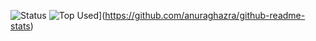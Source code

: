 
![Status](https://github-readme-stats.vercel.app/api?username=KillerBOSS2019&count_private=true&show_icons=true&theme=tokyonight)
![Top Used](https://github-readme-stats.vercel.app/api/top-langs/?username=KillerBOSS2019&layout=compact)](https://github.com/anuraghazra/github-readme-stats)
